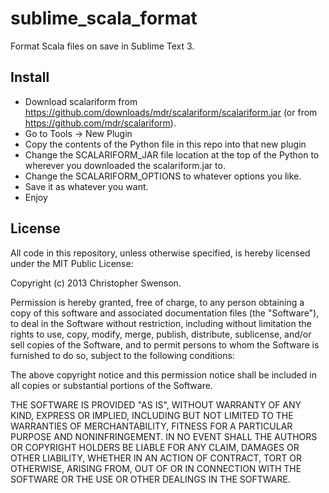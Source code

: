 sublime_scala_format
====================

Format Scala files on save in Sublime Text 3.

Install
-------

* Download scalariform from https://github.com/downloads/mdr/scalariform/scalariform.jar (or from https://github.com/mdr/scalariform).
* Go to Tools -> New Plugin
* Copy the contents of the Python file in this repo into that new plugin
* Change the SCALARIFORM_JAR file location at the top of the Python to wherever you downloaded the scalariform.jar to.
* Change the SCALARIFORM_OPTIONS to whatever options you like.
* Save it as whatever you want.
* Enjoy

License
-------

All code in this repository, unless otherwise specified, is hereby
licensed under the MIT Public License:

Copyright (c) 2013 Christopher Swenson.

 Permission is hereby granted, free of charge, to any person
 obtaining a copy of this software and associated documentation
 files (the "Software"), to deal in the Software without
 restriction, including without limitation the rights to use,
 copy, modify, merge, publish, distribute, sublicense, and/or sell
 copies of the Software, and to permit persons to whom the
 Software is furnished to do so, subject to the following
 conditions:

 The above copyright notice and this permission notice shall be
 included in all copies or substantial portions of the Software.

 THE SOFTWARE IS PROVIDED "AS IS", WITHOUT WARRANTY OF ANY KIND,
 EXPRESS OR IMPLIED, INCLUDING BUT NOT LIMITED TO THE WARRANTIES
 OF MERCHANTABILITY, FITNESS FOR A PARTICULAR PURPOSE AND
 NONINFRINGEMENT. IN NO EVENT SHALL THE AUTHORS OR COPYRIGHT
 HOLDERS BE LIABLE FOR ANY CLAIM, DAMAGES OR OTHER LIABILITY,
 WHETHER IN AN ACTION OF CONTRACT, TORT OR OTHERWISE, ARISING
 FROM, OUT OF OR IN CONNECTION WITH THE SOFTWARE OR THE USE OR
 OTHER DEALINGS IN THE SOFTWARE.